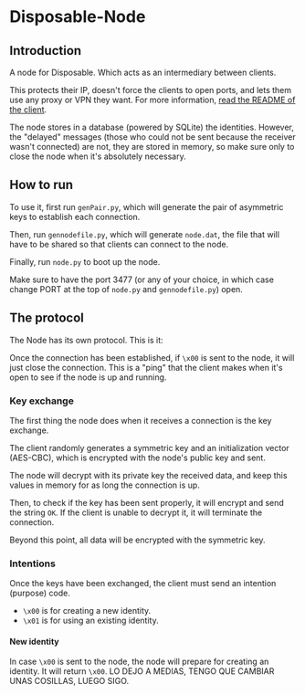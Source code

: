 # Disposable-Node

## Introduction
A node for Disposable. Which acts as an intermediary between clients.

This protects their IP, doesn't force the clients to open ports, and lets them use any proxy or VPN they want. For more information, [read the README of the client](https://git.jlxip.net/jlxip/Disposable-Client).

The node stores in a database (powered by SQLite) the identities. However, the "delayed" messages (those who could not be sent because the receiver wasn't connected) are not, they are stored in memory, so make sure only to close the node when it's absolutely necessary.

## How to run
To use it, first run `genPair.py`, which will generate the pair of asymmetric keys to establish each connection.

Then, run `gennodefile.py`, which will generate `node.dat`, the file that will have to be shared so that clients can connect to the node.

Finally, run `node.py` to boot up the node.

Make sure to have the port 3477 (or any of your choice, in which case change PORT at the top of `node.py` and `gennodefile.py`) open.

## The protocol
The Node has its own protocol. This is it:

Once the connection has been established, if `\x00` is sent to the node, it will just close the connection. This is a "ping" that the client makes when it's open to see if the node is up and running.

### Key exchange
The first thing the node does when it receives a connection is the key exchange.

The client randomly generates a symmetric key and an initialization vector (AES-CBC), which is encrypted with the node's public key and sent.

The node will decrypt with its private key the received data, and keep this values in memory for as long the connection is up.

Then, to check if the key has been sent properly, it will encrypt and send the string `OK`. If the client is unable to decrypt it, it will terminate the connection.

Beyond this point, all data will be encrypted with the symmetric key.

### Intentions
Once the keys have been exchanged, the client must send an intention (purpose) code.

- `\x00` is for creating a new identity.
- `\x01` is for using an existing identity.

#### New identity
In case `\x00` is sent to the node, the node will prepare for creating an identity. It will return `\x00`.
LO DEJO A MEDIAS, TENGO QUE CAMBIAR UNAS COSILLAS, LUEGO SIGO.